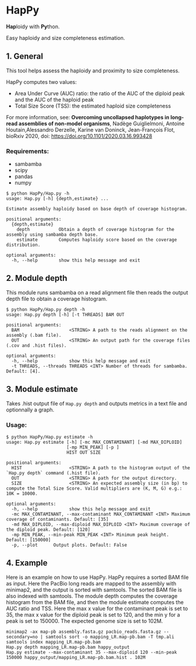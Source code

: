 # HapPy
**Hap**loidy with **Py**thon.

Easy haploidy and size completeness estimation.

## 1. General
This tool helps assess the haploidy and proximity to size completeness.

HapPy computes two values:
- Area Under Curve (AUC) ratio: the ratio of the AUC of the diploid peak and the AUC of the haploid peak
- Total Size Score (TSS): the estimated haploid size completeness

For more information, see:
  **Overcoming uncollapsed haplotypes in long-read assemblies of non-model organisms**, 
  Nadège Guiglielmoni, Antoine Houtain,Alessandro Derzelle, Karine van Doninck, Jean-François Flot,
  bioRxiv 2020, doi: https://doi.org/10.1101/2020.03.16.993428 

### Requirements: 

- sambamba
- scipy
- pandas
- numpy

```
$ python HapPy/Hap.py -h
usage: Hap.py [-h] {depth,estimate} ...

Estimate assembly haploidy based on base depth of coverage histogram.

positional arguments:
  {depth,estimate}
    depth           Obtain a depth of coverage histogram for the assembly using sambamba depth base.
    estimate        Computes haploidy score based on the coverage distribution.

optional arguments:
  -h, --help        show this help message and exit
```

## 2. Module depth
This module runs sambamba on a read alignment file then reads the output depth file to obtain a coverage histogram.

```
$ python HapPy/Hap.py depth -h
usage: Hap.py depth [-h] [-t THREADS] BAM OUT

positional arguments:
  BAM                   <STRING> A path to the reads alignment on the assembly (.bam file).
  OUT                   <STRING> An output path for the coverage files (.cov and .hist files).                                     

optional arguments:
  -h, --help            show this help message and exit
  -t THREADS, --threads THREADS <INT> Number of threads for sambamba. Default: [4].
```

## 3. Module estimate
Takes .hist output file of `Hap.py depth` and outputs metrics in a text file and optionnally a graph.

### Usage:
```
$ python HapPy/Hap.py estimate -h 
usage: Hap.py estimate [-h] [-mc MAX_CONTAMINANT] [-md MAX_DIPLOID]
                       [-mp MIN_PEAK] [-p ]
                       HIST OUT SIZE

positional arguments:
  HIST                  <STRING> A path to the histogram output of the `Hap.py depth` command (.hist file).
  OUT                   <STRING> A path for the output directory.
  SIZE                  <STRING> An expected assembly size (in bp) to compute the Total Size Score. Valid multipliers are (K, M, G) e.g.: 10K = 10000.
                                                                              
optional arguments:
  -h, --help            show this help message and exit
  -mc MAX_CONTAMINANT, --max-contaminant MAX_CONTAMINANT <INT> Maximum coverage of contaminants. Default: [35] 
  -md MAX_DIPLOID, --max-diploid MAX_DIPLOID <INT> Maximum coverage of the diploid peak. Default: [120]
  -mp MIN_PEAK, --min-peak MIN_PEAK <INT> Minimum peak height. Default: [150000]
  -p, --plot      Output plots. Default: False
```

## 4. Example

Here is an example on how to use HapPy. HapPy requires a sorted BAM file as input. Here the PacBio long reads are mapped to the assembly with minimap2, and the output is sorted with samtools. The sorted BAM file is also indexed with samtools. The module depth computes the coverage histogram from the BAM file, and then the module estimate computes the AUC ratio and TSS. Here the max x value for the contaminant peak is set to 35, the max x value for the diploid peak is set to 120, and the min y for a peak is set to 150000. The expected genome size is set to 102M. 

```
minimap2 -ax map-pb assembly.fasta.gz pacbio_reads.fasta.gz --secondary=no | samtools sort -o mapping_LR.map-pb.bam -T tmp.ali
samtools index mapping_LR.map-pb.bam
Hap.py depth mapping_LR.map-pb.bam happy_output
Hap.py estimate --max-contaminant 35 --max-diploid 120 --min-peak 150000 happy_output/mapping_LR.map-pb.bam.hist . 102M
```